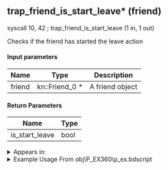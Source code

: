 ## trap_friend_is_start_leave* (friend)

syscall 10, 42 ; trap_friend_is_start_leave (1 in, 1 out)

Checks if the friend has started the leave action

#### Input parameters
| Name | Type | Description
|------|------|------------
| friend   | kn::Friend_0 *   | A friend object


#### Return Parameters
| Name | Type
|------|-----
| is_start_leave   | bool   


<details>
	<summary>Appears in:</summary>
| filename | Entity (obj)
|----------|-------------
| obj\P_EX360\p_ex.bdscript       | ((P) ??? (EX))          

</details>

<details>
	<summary>Example Usage From obj\P_EX360\p_ex.bdscript</summary>
L1237:
 dup 
 jz L1246
 pushFromPSpVal 60
 syscall 10, 42 ; trap_friend_is_start_leave (1 in, 1 out)
 eqz 
 eqzv
</details>

